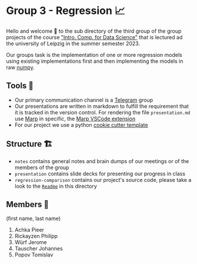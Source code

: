 # Group 3 - Regression 📈

Hello and welcome 👋 to the sub directory of the third group of the group projects of the
course ["Intro. Comp. for Data Science"](https://fmi08icds.github.io) that is lectured ad the university of Leipzig in the summer semester 2023.

Our groups task is the implementation of one or more regression models using existing implementations first and then implementing the models in raw [numpy](numpy.org/).

## Tools 🧰
 - Our primary communication channel is a [Telegram](https://telegram.org/k/) group
 - Our presentations are written in markdown to fulfill the requirement that it is tracked in the version control. For rendering the file `presentation.md` use [Marp](https://marp.app/) in specific, the [Marp VSCode extension](https://marketplace.visualstudio.com/items?itemName=marp-team.marp-vscode)
 - For our project we use a python [cookie cutter template](https://github.com/at-gmbh/at-python-template)

## Structure 🏗️
- `notes` contains general notes and brain dumps of our meetings or of the members of the group
- `presentation` contains slide decks for presenting our progress in class
- `regression-comparison` contains our project's source code, please take a look to the [`Readme`](regression-comparison/README.md) in this directory


## Members 👯
(first name, last name)
1. Achka Pieer
2. Rickayzen Philipp
3. Würf Jerome
4. Tauscher Johannes
5. Popov Tomislav

